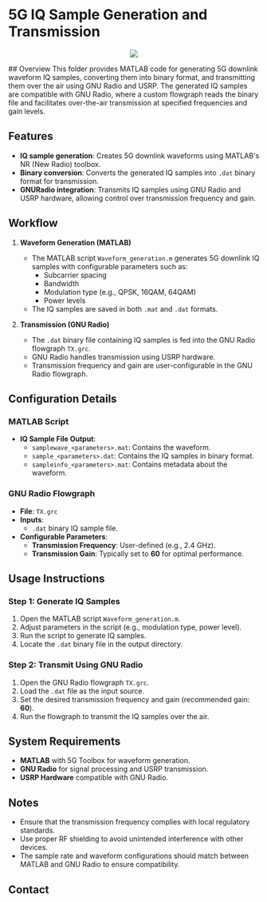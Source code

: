 # 5G IQ Sample Generation and Transmission

<p align="center">
 <img src= https://github.com/user-attachments/assets/50082d77-6ea6-448a-b4a0-6e64b3273766>
</p>
## Overview
This folder provides MATLAB code for generating 5G downlink waveform IQ samples, converting them into binary format, and transmitting them over the air using GNU Radio and USRP. The generated IQ samples are compatible with GNU Radio, where a custom flowgraph reads the binary file and facilitates over-the-air transmission at specified frequencies and gain levels.

## Features
- **IQ sample generation**: Creates 5G downlink waveforms using MATLAB's NR (New Radio) toolbox.
- **Binary conversion**: Converts the generated IQ samples into `.dat` binary format for transmission.
- **GNURadio integration**: Transmits IQ samples using GNU Radio and USRP hardware, allowing control over transmission frequency and gain.

## Workflow
1. **Waveform Generation (MATLAB)**
   - The MATLAB script `Waveform_generation.m` generates 5G downlink IQ samples with configurable parameters such as:
     - Subcarrier spacing
     - Bandwidth
     - Modulation type (e.g., QPSK, 16QAM, 64QAM)
     - Power levels
   - The IQ samples are saved in both `.mat` and `.dat` formats.

2. **Transmission (GNU Radio)**
   - The `.dat` binary file containing IQ samples is fed into the GNU Radio flowgraph `TX.grc`.
   - GNU Radio handles transmission using USRP hardware.
   - Transmission frequency and gain are user-configurable in the GNU Radio flowgraph.

## Configuration Details
### MATLAB Script
- **IQ Sample File Output**:
  - `samplewave_<parameters>.mat`: Contains the waveform.
  - `sample_<parameters>.dat`: Contains the IQ samples in binary format.
  - `sampleinfo_<parameters>.mat`: Contains metadata about the waveform.

### GNU Radio Flowgraph
- **File**: `TX.grc`
- **Inputs**:
  - `.dat` binary IQ sample file.
- **Configurable Parameters**:
  - **Transmission Frequency**: User-defined (e.g., 2.4 GHz).
  - **Transmission Gain**: Typically set to **60** for optimal performance.

## Usage Instructions
### Step 1: Generate IQ Samples
1. Open the MATLAB script `Waveform_generation.m`.
2. Adjust parameters in the script (e.g., modulation type, power level).
3. Run the script to generate IQ samples.
4. Locate the `.dat` binary file in the output directory.

### Step 2: Transmit Using GNU Radio
1. Open the GNU Radio flowgraph `TX.grc`.
2. Load the `.dat` file as the input source.
3. Set the desired transmission frequency and gain (recommended gain: **60**).
4. Run the flowgraph to transmit the IQ samples over the air.

## System Requirements
- **MATLAB** with 5G Toolbox for waveform generation.
- **GNU Radio** for signal processing and USRP transmission.
- **USRP Hardware** compatible with GNU Radio.

## Notes
- Ensure that the transmission frequency complies with local regulatory standards.
- Use proper RF shielding to avoid unintended interference with other devices.
- The sample rate and waveform configurations should match between MATLAB and GNU Radio to ensure compatibility.

## Contact
